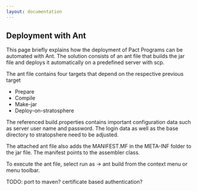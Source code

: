 ```yaml
---
layout: documentation
---
```

Deployment with Ant
-------------------

This page briefly explains how the deployment of Pact Programs can be
automated with Ant. The solution consists of an ant file that builds the
jar file and deploys it automatically on a predefined server with scp.

The ant file contains four targets that depend on the respective
previous target

-   Prepare
-   Compile
-   Make-jar
-   Deploy-on-stratosphere

The referenced build.properties contains important configuration data
such as server user name and password. The login data as well as the
base directory to stratopshere need to be adjusted.

The attached ant file also adds the MANIFEST.MF in the META-INF folder
to the jar file. The manifest points to the assembler class.

To execute the ant file, select run as → ant build from the context menu
or menu toolbar.

TODO: port to maven? certificate based authentication?
